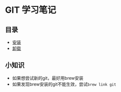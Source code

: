 # GIT 学习笔记

## 目录

* [安装](/code/git/install.md)
*  [卸载](/code/git/uninstall.md)

## 小知识

* 如果想尝试新的git，最好用brew安装
* 如果发现brew安装的git不能生效，尝试`brew link git`


